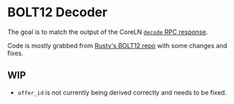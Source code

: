 # BOLT12 Decoder

The goal is to match the output of the CoreLN [`decode` RPC response](https://docs.corelightning.org/reference/lightning-decode).

Code is mostly grabbed from [Rusty's BOLT12 repo](https://github.com/rustyrussell/bolt12/tree/master/javascript) with some changes and fixes.

## WIP

- `offer_id` is not currently being derived correctly and needs to be fixed.

